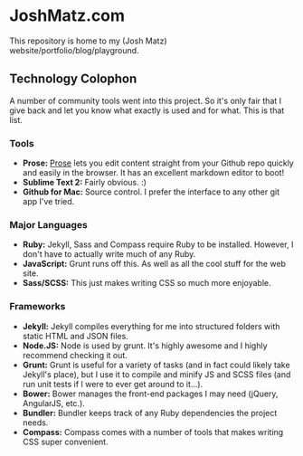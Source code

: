 # JoshMatz.com

This repository is home to my (Josh Matz) website/portfolio/blog/playground. 

## Technology Colophon

A number of community tools went into this project. So it's only fair that I give back and let you know what exactly is used and for what. This is that list.

### Tools
- **Prose:** [Prose](http://prose.io) lets you edit content straight from your Github repo quickly and easily in the browser. It has an excellent markdown editor to boot!
- **Sublime Text 2:** Fairly obvious. :)
- **Github for Mac:** Source control. I prefer the interface to any other git app I've tried.

### Major Languages
- **Ruby:** Jekyll, Sass and Compass require Ruby to be installed. However, I don't have to actually write much of any Ruby.
- **JavaScript:** Grunt runs off this. As well as all the cool stuff for the web site.
- **Sass/SCSS:** This just makes writing CSS so much more enjoyable.

### Frameworks
- **Jekyll:** Jekyll compiles everything for me into structured folders with static HTML and JSON files.
- **Node.JS:** Node is used by grunt. It's highly awesome and I highly recommend checking it out.
- **Grunt:** Grunt is useful for a variety of tasks (and in fact could likely take Jekyll's place), but I use it to compile and minify JS and SCSS files (and run unit tests if I were to ever get around to it...).
- **Bower:** Bower manages the front-end packages I may need (jQuery, AngularJS, etc.).
- **Bundler:** Bundler keeps track of any Ruby dependencies the project needs.
- **Compass:** Compass comes with a number of tools that makes writing CSS super convenient.
